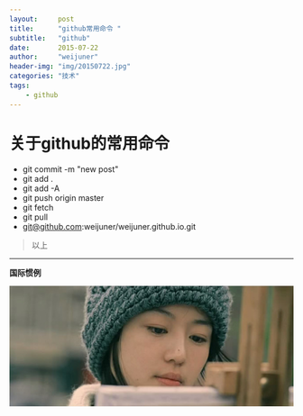 ```yaml
---
layout:     post
title:      "github常用命令 "
subtitle:   "github"
date:       2015-07-22
author:     "weijuner"
header-img: "img/20150722.jpg"
categories: "技术"
tags:
    - github
---
```

# 关于github的常用命令



 - git commit -m "new post"
 - git add .
 - git add -A
 - git push origin master
 - git fetch
 - git pull
 - git@github.com:weijuner/weijuner.github.io.git
 

> 以上


----------

 **国际惯例**


![img](/img/20150722.jpg)
